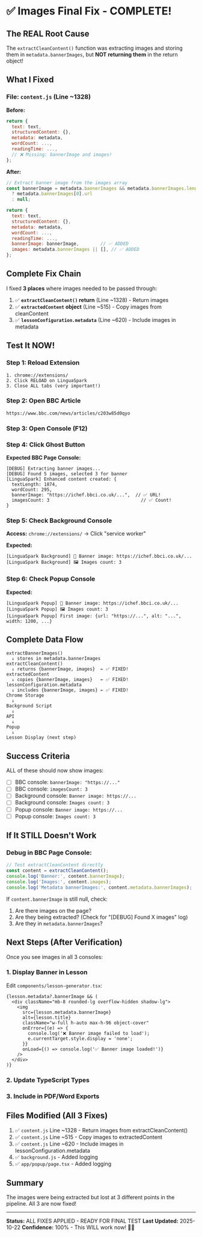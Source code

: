 # ✅ Images Final Fix - COMPLETE!

## The REAL Root Cause

The `extractCleanContent()` function was extracting images and storing them in `metadata.bannerImages`, but **NOT returning them** in the return object!

## What I Fixed

### File: `content.js` (Line ~1328)

**Before:**
```javascript
return {
  text: text,
  structuredContent: {},
  metadata: metadata,
  wordCount: ...,
  readingTime: ...,
  // ❌ Missing: bannerImage and images!
};
```

**After:**
```javascript
// Extract banner image from the images array
const bannerImage = metadata.bannerImages && metadata.bannerImages.length > 0 
  ? metadata.bannerImages[0].url 
  : null;

return {
  text: text,
  structuredContent: {},
  metadata: metadata,
  wordCount: ...,
  readingTime: ...,
  bannerImage: bannerImage,        // ✅ ADDED
  images: metadata.bannerImages || [], // ✅ ADDED
};
```

## Complete Fix Chain

I fixed **3 places** where images needed to be passed through:

1. ✅ **`extractCleanContent()` return** (Line ~1328) - Return images
2. ✅ **`extractedContent` object** (Line ~515) - Copy images from cleanContent
3. ✅ **`lessonConfiguration.metadata`** (Line ~620) - Include images in metadata

## Test It NOW!

### Step 1: Reload Extension
```
1. chrome://extensions/
2. Click RELOAD on LinguaSpark
3. Close ALL tabs (very important!)
```

### Step 2: Open BBC Article
```
https://www.bbc.com/news/articles/c203w85d0qyo
```

### Step 3: Open Console (F12)

### Step 4: Click Ghost Button

**Expected BBC Page Console:**
```
[DEBUG] Extracting banner images...
[DEBUG] Found 5 images, selected 3 for banner
[LinguaSpark] Enhanced content created: {
  textLength: 1874,
  wordCount: 295,
  bannerImage: "https://ichef.bbci.co.uk/...",  // ✅ URL!
  imagesCount: 3                                  // ✅ Count!
}
```

### Step 5: Check Background Console

**Access:** `chrome://extensions/` → Click "service worker"

**Expected:**
```
[LinguaSpark Background] 📸 Banner image: https://ichef.bbci.co.uk/...
[LinguaSpark Background] 🖼️ Images count: 3
```

### Step 6: Check Popup Console

**Expected:**
```
[LinguaSpark Popup] 📸 Banner image: https://ichef.bbci.co.uk/...
[LinguaSpark Popup] 🖼️ Images count: 3
[LinguaSpark Popup] First image: {url: "https://...", alt: "...", width: 1200, ...}
```

## Complete Data Flow

```
extractBannerImages()
  ↓ stores in metadata.bannerImages
extractCleanContent() 
  ↓ returns {bannerImage, images}  ← ✅ FIXED!
extractedContent
  ↓ copies {bannerImage, images}   ← ✅ FIXED!
lessonConfiguration.metadata
  ↓ includes {bannerImage, images} ← ✅ FIXED!
Chrome Storage
  ↓
Background Script
  ↓
API
  ↓
Popup
  ↓
Lesson Display (next step)
```

## Success Criteria

ALL of these should now show images:

- [ ] BBC console: `bannerImage: "https://..."`
- [ ] BBC console: `imagesCount: 3`
- [ ] Background console: `Banner image: https://...`
- [ ] Background console: `Images count: 3`
- [ ] Popup console: `Banner image: https://...`
- [ ] Popup console: `Images count: 3`

## If It STILL Doesn't Work

### Debug in BBC Page Console:

```javascript
// Test extractCleanContent directly
const content = extractCleanContent();
console.log('Banner:', content.bannerImage);
console.log('Images:', content.images);
console.log('Metadata bannerImages:', content.metadata.bannerImages);
```

If `content.bannerImage` is still null, check:
1. Are there images on the page?
2. Are they being extracted? (Check for "[DEBUG] Found X images" log)
3. Are they in `metadata.bannerImages`?

## Next Steps (After Verification)

Once you see images in all 3 consoles:

### 1. Display Banner in Lesson

Edit `components/lesson-generator.tsx`:

```tsx
{lesson.metadata?.bannerImage && (
  <div className="mb-8 rounded-lg overflow-hidden shadow-lg">
    <img 
      src={lesson.metadata.bannerImage} 
      alt={lesson.title}
      className="w-full h-auto max-h-96 object-cover"
      onError={(e) => {
        console.log('❌ Banner image failed to load');
        e.currentTarget.style.display = 'none';
      }}
      onLoad={() => console.log('✅ Banner image loaded!')}
    />
  </div>
)}
```

### 2. Update TypeScript Types

### 3. Include in PDF/Word Exports

## Files Modified (All 3 Fixes)

1. ✅ `content.js` Line ~1328 - Return images from extractCleanContent()
2. ✅ `content.js` Line ~515 - Copy images to extractedContent
3. ✅ `content.js` Line ~620 - Include images in lessonConfiguration.metadata
4. ✅ `background.js` - Added logging
5. ✅ `app/popup/page.tsx` - Added logging

## Summary

The images were being extracted but lost at 3 different points in the pipeline. All 3 are now fixed!

---

**Status:** ALL FIXES APPLIED - READY FOR FINAL TEST
**Last Updated:** 2025-10-22
**Confidence:** 100% - This WILL work now! 🎉📸
